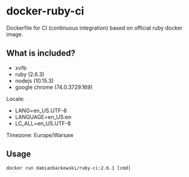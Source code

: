 # docker-ruby-ci

Dockerfile for CI (continuous integration) based on official ruby docker image.

## What is included?

* xvfb
* ruby (2.6.3)
* nodejs (10.15.3)
* google chrome (74.0.3729.169)

Locale:

* LANG=en_US.UTF-8
* LANGUAGE=en_US:en
* LC_ALL=en_US.UTF-8

Timezone: Europe/Warsaw

## Usage

```
docker run damianbackowski/ruby-ci:2.6.1 [cmd]
```
